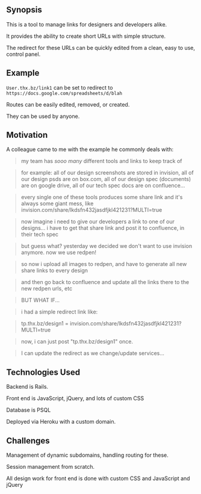 ## Synopsis

This is a tool to manage links for designers and developers alike. 

It provides the ability to create short URLs with simple structure. 

The redirect for these URLs can be quickly edited from a clean, easy to use,
control panel.

## Example

`User.thx.bz/link1` can be set to redirect to `https://docs.google.com/spreadsheets/d/blah`

Routes can be easily edited, removed, or created. 

They can be used by anyone. 


## Motivation

A colleague came to me with the example he commonly deals with: 

>my team has *sooo many* different tools and links to keep track of

>for example: all of our design screenshots are stored in invision, all of our design psds are on box.com, all of our design spec (documents) are on google drive, all of our tech spec docs are on confluence...

>every single one of these tools produces some share link and it's always some giant mess, like invision.com/share/lkdsfn432jasdfjkl421231?MULTI=true

>now imagine i need to give our developers a link to one of our designs... i have to get that share link and post it to confluence, in their tech spec

>but guess what? yesterday we decided we don't want to use invision anymore. now we use redpen!

>so now i upload all images to redpen, and have to generate all new share links to every design

>and then go back to confluence and update all the links there to the new redpen urls, etc

>BUT WHAT IF...

>i had a simple redirect link like:

>tp.thx.bz/design1 = invision.com/share/lkdsfn432jasdfjkl421231?MULTI=true

>now, i can just post "tp.thx.bz/design1" once. 

>I can update the redirect as we change/update services...

## Technologies Used

Backend is Rails. 

Front end is JavaScript, jQuery, and lots of custom CSS

Database is PSQL

Deployed via Heroku with a custom domain.


## Challenges

Management of dynamic subdomains, handling routing for these.

Session management from scratch. 

All design work for front end is done with custom CSS and JavaScript and jQuery
